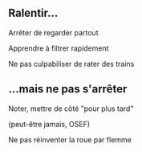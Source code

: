 ## Ralentir…

Arrêter de regarder partout

Apprendre à filtrer rapidement

Ne pas culpabiliser de rater des trains

## …mais ne pas s'arrêter

Noter, mettre de côté "pour plus tard"

(peut-être jamais, OSEF)

Ne pas réinventer la roue par flemme
